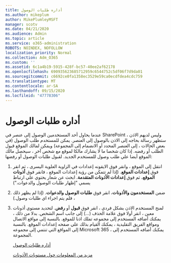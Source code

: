 ```yaml
---
title: أداره طلبات الوصول
ms.author: mikeplum
author: MikePlumleyMSFT
manager: scotv
ms.date: 04/21/2020
ms.audience: Admin
ms.topic: article
ms.service: o365-administration
ROBOTS: NOINDEX, NOFOLLOW
localization_priority: Normal
ms.collection: Adm_O365
ms.custom: ''
ms.assetid: 6c1a4b19-5915-428f-bc57-40ee2af62178
ms.openlocfilehash: 690935623685712959c6544752c5df06f7d9da01
ms.sourcegitcommit: c6692ce0fa1358ec3529e59ca0ecdfdea4cdc759
ms.translationtype: MT
ms.contentlocale: ar-SA
ms.lasthandoff: 09/15/2020
ms.locfileid: "47778306"
---
```

# <a name="manage-access-requests"></a>أداره طلبات الوصول

عندما يحاول أحد المستخدمين الوصول إلى عنصر في SharePoint وليس لديهم الاذن ، ستظهر رسالة بحاجه إلى الاذن بالوصول إلى العنصر. يمكن للمستخدم طلب الوصول (في بعض الحالات ، إلى العنصر المحدد أو الانضمام إلى المجموعة) ويمكن لمالك الموقع قبول الطلب أو رفضه. إذا كان شخصا ما لا يشارك مالكا لموقع مع شخص آخر ، سيحصل مالك الموقع أيضا علي طلب وصول للمستخدم الجديد. لقبول طلبات الوصول أو رفضها:
  
1. انتقل إلى الموقع ، وانقر فوق الايقونه إعدادات في الزاوية العلوية اليسرى ، ثم انقر فوق **إعدادات الموقع**. (إذا لم تتمكن من رؤية إعدادات الموقع ، فانقر فوق **أذونات الموقع**، ثم فوق **إعدادات الأذونات المتقدمة**. ابحث عن شعار يحتوي علي ارتباط يسمي "إظهار طلبات الوصول والدعوات.")
    
2. ضمن **المستخدمون والأذونات**، انقر فوق **طلبات الوصول والدعوات**. (إذا لم يظهر ذلك ، فلم يتم اجراء اي طلبات وصول.)
    
3. لمنح المستخدم الاذن بشكل فردي ، انقر فوق **قبول** أو **رفض**. لتحديد مستوي أذونات معين ، انقر أولا فوق علامة الحذف (...) إلى جانب اسم الشخص. بدلا من ذلك ، يمكنك أضافه المستخدم إلى مجموعه تملك اذنا للموقع. بالنسبة إلى مواقع الاتصال ومواقع الفريق التقليدية ، يمكنك القيام بذلك علي صفحه إعدادات الموقع. بالنسبة إلى المواقع التي تنتمي إلى مجموعه Microsoft 365 ، يمكنك أضافه المستخدم إلى المجموعة.
    
    [أداره طلبات الوصول ](https://go.microsoft.com/fwlink/?linkid=2008747)
    
    [مزيد من المعلومات حول مستويات الأذونات](https://go.microsoft.com/fwlink/?linkid=867071)
    

